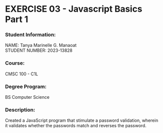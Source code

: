 # EXERCISE 03 - Javascript Basics Part 1

### Student Information:
NAME: Tanya Marinelle G. Manaoat </br>
STUDENT NUMBER: 2023-13828

### Course:
CMSC 100 - C1L

### Degree Program:
BS Computer Science

### Description:
Created a JavaScript program that stimulate a password validation, wherein
it validates whether the passwords match and reverses the password.